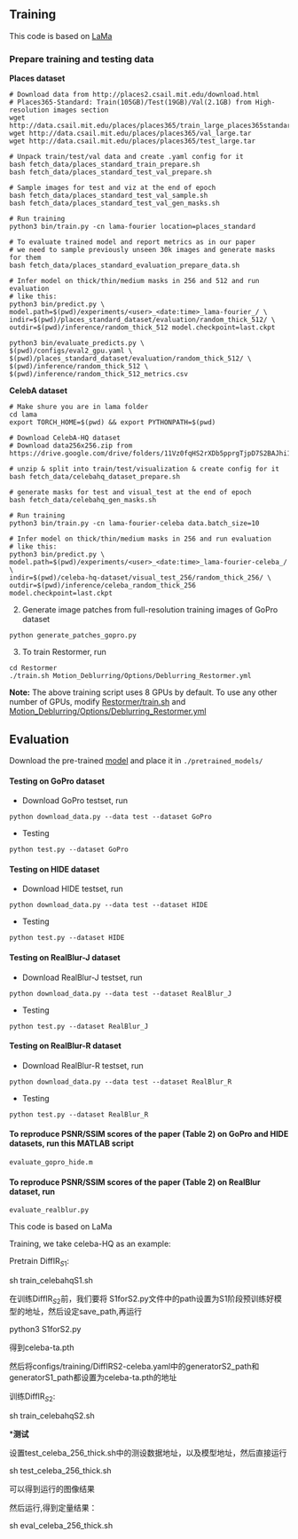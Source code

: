 ## Training

This code is based on [LaMa](https://github.com/advimman/lama)

###  Prepare training and testing data

**Places dataset** 

```
# Download data from http://places2.csail.mit.edu/download.html
# Places365-Standard: Train(105GB)/Test(19GB)/Val(2.1GB) from High-resolution images section
wget http://data.csail.mit.edu/places/places365/train_large_places365standard.tar
wget http://data.csail.mit.edu/places/places365/val_large.tar
wget http://data.csail.mit.edu/places/places365/test_large.tar

# Unpack train/test/val data and create .yaml config for it
bash fetch_data/places_standard_train_prepare.sh
bash fetch_data/places_standard_test_val_prepare.sh

# Sample images for test and viz at the end of epoch
bash fetch_data/places_standard_test_val_sample.sh
bash fetch_data/places_standard_test_val_gen_masks.sh

# Run training
python3 bin/train.py -cn lama-fourier location=places_standard

# To evaluate trained model and report metrics as in our paper
# we need to sample previously unseen 30k images and generate masks for them
bash fetch_data/places_standard_evaluation_prepare_data.sh

# Infer model on thick/thin/medium masks in 256 and 512 and run evaluation 
# like this:
python3 bin/predict.py \
model.path=$(pwd)/experiments/<user>_<date:time>_lama-fourier_/ \
indir=$(pwd)/places_standard_dataset/evaluation/random_thick_512/ \
outdir=$(pwd)/inference/random_thick_512 model.checkpoint=last.ckpt

python3 bin/evaluate_predicts.py \
$(pwd)/configs/eval2_gpu.yaml \
$(pwd)/places_standard_dataset/evaluation/random_thick_512/ \
$(pwd)/inference/random_thick_512 \
$(pwd)/inference/random_thick_512_metrics.csv
```

**CelebA dataset** 

```
# Make shure you are in lama folder
cd lama
export TORCH_HOME=$(pwd) && export PYTHONPATH=$(pwd)

# Download CelebA-HQ dataset
# Download data256x256.zip from https://drive.google.com/drive/folders/11Vz0fqHS2rXDb5pprgTjpD7S2BAJhi1P

# unzip & split into train/test/visualization & create config for it
bash fetch_data/celebahq_dataset_prepare.sh

# generate masks for test and visual_test at the end of epoch
bash fetch_data/celebahq_gen_masks.sh

# Run training
python3 bin/train.py -cn lama-fourier-celeba data.batch_size=10

# Infer model on thick/thin/medium masks in 256 and run evaluation 
# like this:
python3 bin/predict.py \
model.path=$(pwd)/experiments/<user>_<date:time>_lama-fourier-celeba_/ \
indir=$(pwd)/celeba-hq-dataset/visual_test_256/random_thick_256/ \
outdir=$(pwd)/inference/celeba_random_thick_256 model.checkpoint=last.ckpt
```

2. Generate image patches from full-resolution training images of GoPro dataset
```
python generate_patches_gopro.py 
```

3. To train Restormer, run
```
cd Restormer
./train.sh Motion_Deblurring/Options/Deblurring_Restormer.yml
```

**Note:** The above training script uses 8 GPUs by default. To use any other number of GPUs, modify [Restormer/train.sh](../train.sh) and [Motion_Deblurring/Options/Deblurring_Restormer.yml](Options/Deblurring_Restormer.yml)

## Evaluation

Download the pre-trained [model](https://drive.google.com/drive/folders/1czMyfRTQDX3j3ErByYeZ1PM4GVLbJeGK?usp=sharing) and place it in `./pretrained_models/`

#### Testing on GoPro dataset

- Download GoPro testset, run
```
python download_data.py --data test --dataset GoPro
```

- Testing
```
python test.py --dataset GoPro
```

#### Testing on HIDE dataset

- Download HIDE testset, run
```
python download_data.py --data test --dataset HIDE
```

- Testing
```
python test.py --dataset HIDE
```

#### Testing on RealBlur-J dataset

- Download RealBlur-J testset, run
```
python download_data.py --data test --dataset RealBlur_J
```

- Testing
```
python test.py --dataset RealBlur_J
```

#### Testing on RealBlur-R dataset

- Download RealBlur-R testset, run
```
python download_data.py --data test --dataset RealBlur_R
```

- Testing
```
python test.py --dataset RealBlur_R
```

#### To reproduce PSNR/SSIM scores of the paper (Table 2) on GoPro and HIDE datasets, run this MATLAB script

```
evaluate_gopro_hide.m 
```

#### To reproduce PSNR/SSIM scores of the paper (Table 2) on RealBlur dataset, run

```
evaluate_realblur.py 
```

This code is based on LaMa

Training, we take celeba-HQ as an example:

Pretrain DiffIR$_{S1}$:

sh train_celebahqS1.sh

在训练DiffIR$_{S2}$前，我们要将 S1forS2.py文件中的path设置为S1阶段预训练好模型的地址，然后设定save_path,再运行

python3 S1forS2.py

得到celeba-ta.pth

然后将configs/training/DiffIRS2-celeba.yaml中的generatorS2_path和generatorS1_path都设置为celeba-ta.pth的地址

训练DiffIR$_{S2}$:

sh train_celebahqS2.sh

*******测试******

设置test_celeba_256_thick.sh中的测设数据地址，以及模型地址，然后直接运行

sh test_celeba_256_thick.sh

可以得到运行的图像结果

然后运行,得到定量结果：

sh eval_celeba_256_thick.sh


